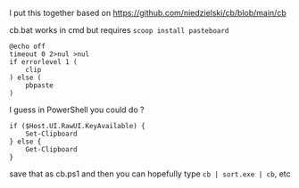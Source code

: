 I put this together based on https://github.com/niedzielski/cb/blob/main/cb 

cb.bat works in cmd but requires `scoop install pasteboard`

    @echo off
    timeout 0 2>nul >nul
    if errorlevel 1 (
        clip
    ) else (
        pbpaste
    )

I guess in PowerShell you could do ?

    if ($Host.UI.RawUI.KeyAvailable) {
        Set-Clipboard
    } else {
        Get-Clipboard
    }

save that as cb.ps1 and then you can hopefully type `cb | sort.exe | cb`, etc
